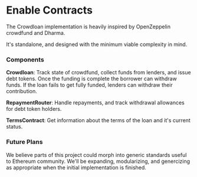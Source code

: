 # Enable Contracts
The Crowdloan implementation is heavily inspired by OpenZeppelin crowdfund and Dharma.

It's standalone, and designed with the minimum viable complexity in mind.

### Components
**Crowdloan**: Track state of crowdfund, collect funds from lenders, and issue debt tokens. Once the funding is complete the borrower can withdraw funds. If the loan fails to get fully funded, lenders can withdraw their contribution.

**RepaymentRouter**: Handle repayments, and track withdrawal allowances for debt token holders.

**TermsContract**: Get information about the terms of the loan and it's current status.


### Future Plans
We believe parts of this project could morph into generic standards useful to Ethereum community. We'll be expanding, modularizing, and genercizing as appropriate when the initial implementation is finished. 